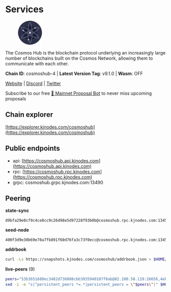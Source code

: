 # Services

<figure><img src="https://raw.githubusercontent.com/kj89/cosmos-images/main/logos/cosmoshub.png" alt=""><figcaption></figcaption></figure>

The Cosmos Hub is the blockchain protocol underlying an  increasingly large number of blockchains built on the  Cosmos Network, allowing them to communicate with each other.

**Chain ID**: cosmoshub-4 | **Latest Version Tag**: v9.1.0 | **Wasm**: OFF

[Website](https://hub.cosmos.network) | [Discord](https://discord.gg/cosmosnetwork) | [Twitter](https://twitter.com/cosmoshub)



Subscribe to our free [🤖 Mainnet Proposal Bot](https://t.me/kjnodes_proposal_bot) to never miss upcoming proposals


## Chain explorer
[https://explorer.kjnodes.com/cosmoshub](https://explorer.kjnodes.com/cosmoshub)

## Public endpoints

* api: [https://cosmoshub.api.kjnodes.com](https://cosmoshub.api.kjnodes.com)
* rpc: [https://cosmoshub.rpc.kjnodes.com](https://cosmoshub.rpc.kjnodes.com)
* grpc: cosmoshub.grpc.kjnodes.com:13490

## Peering

**state-sync**

```text
d9bfa29e0cf9c4ce0cc9c26d98e5d97228f93b0b@cosmoshub.rpc.kjnodes.com:13456
```

**seed-node**

```text
400f3d9e30b69e78a7fb891f60d76fa3c73f0ecc@cosmoshub.rpc.kjnodes.com:13459
```

**addrbook**
```bash
curl -Ls https://snapshots.kjnodes.com/cosmoshub/addrbook.json > $HOME/.gaia/config/addrbook.json
```

**live-peers** (9)
```bash
peers="53b3651680ec3482d736808cbb3035940107f8ab@82.100.58.119:26656,4ebf074e8b4a24438bd0bd503b62b4728dfb8eae@35.212.101.35:26656,1be2bc01d01005833c538dedf11b23207cbb43f1@35.227.148.34:26656,e0ab6c5cc86959853f499236b8297344802ac5f4@5.161.139.201:26656,dcaf9082aa913d9a9059855de23149b28c2ac126@149.202.72.193:26615,8698cb819c9a4503fe2c71055f1380d08edc5adf@204.16.244.116:26656,36515aac2a928e227e7dc793a548b35b54bec974@45.63.82.80:26656,72829b78b38408b03793ed389b9f16596b82c306@146.59.81.92:26656,d9bfa29e0cf9c4ce0cc9c26d98e5d97228f93b0b@65.109.88.38:13456"
sed -i -e "s|^persistent_peers *=.*|persistent_peers = \"$peers\"|" $HOME/.gaia/config/config.toml
```
